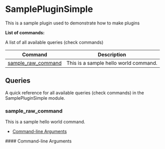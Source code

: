 # SamplePluginSimple

This is a sample plugin used to demonstrate how to make plugins



**List of commands:**

A list of all available queries (check commands)

| Command                                   | Description                           |
|-------------------------------------------|---------------------------------------|
| [sample_raw_command](#sample_raw_command) | This is a sample hello world command. |







## Queries

A quick reference for all available queries (check commands) in the SamplePluginSimple module.

### sample_raw_command

This is a sample hello world command.


* [Command-line Arguments](#sample_raw_command_options)





<a name="sample_raw_command_options"/>
#### Command-line Arguments








